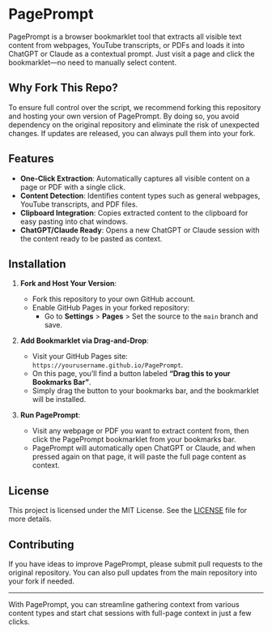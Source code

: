 # PagePrompt

PagePrompt is a browser bookmarklet tool that extracts all visible text content from webpages, YouTube transcripts, or PDFs and loads it into ChatGPT or Claude as a contextual prompt. Just visit a page and click the bookmarklet—no need to manually select content.

## Why Fork This Repo?

To ensure full control over the script, we recommend forking this repository and hosting your own version of PagePrompt. By doing so, you avoid dependency on the original repository and eliminate the risk of unexpected changes. If updates are released, you can always pull them into your fork.

## Features
- **One-Click Extraction**: Automatically captures all visible content on a page or PDF with a single click.
- **Content Detection**: Identifies content types such as general webpages, YouTube transcripts, and PDF files.
- **Clipboard Integration**: Copies extracted content to the clipboard for easy pasting into chat windows.
- **ChatGPT/Claude Ready**: Opens a new ChatGPT or Claude session with the content ready to be pasted as context.

## Installation

1. **Fork and Host Your Version**:
   - Fork this repository to your own GitHub account.
   - Enable GitHub Pages in your forked repository:
     - Go to **Settings** > **Pages** > Set the source to the `main` branch and save.

2. **Add Bookmarklet via Drag-and-Drop**:
   - Visit your GitHub Pages site: `https://yourusername.github.io/PagePrompt`.
   - On this page, you’ll find a button labeled **“Drag this to your Bookmarks Bar”**. 
   - Simply drag the button to your bookmarks bar, and the bookmarklet will be installed.

3. **Run PagePrompt**:
   - Visit any webpage or PDF you want to extract content from, then click the PagePrompt bookmarklet from your bookmarks bar.
   - PagePrompt will automatically open ChatGPT or Claude, and when pressed again on that page, it will paste the full page content as context.

## License

This project is licensed under the MIT License. See the [LICENSE](LICENSE) file for more details.

## Contributing
If you have ideas to improve PagePrompt, please submit pull requests to the original repository. You can also pull updates from the main repository into your fork if needed.

---

With PagePrompt, you can streamline gathering context from various content types and start chat sessions with full-page context in just a few clicks.
